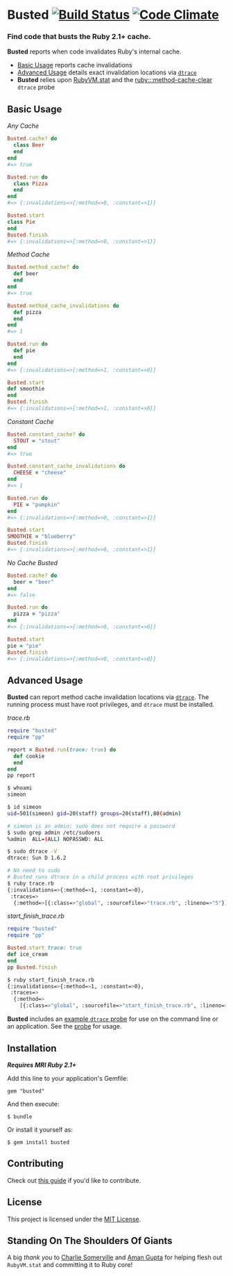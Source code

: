 # Busted  [![Build Status](https://travis-ci.org/simeonwillbanks/busted.png?branch=master)](https://travis-ci.org/simeonwillbanks/busted) [![Code Climate](https://codeclimate.com/github/simeonwillbanks/busted.png)](https://codeclimate.com/github/simeonwillbanks/busted)

### Find code that busts the Ruby 2.1+ cache.

**Busted** reports when code invalidates Ruby's internal cache.

- [Basic Usage](#basic-usage) reports cache invalidations
- [Advanced Usage](#advanced-usage) details exact invalidation locations via [`dtrace`](http://en.wikipedia.org/wiki/DTrace)
- **Busted** relies upon [RubyVM.stat](http://ruby-doc.org/core-2.1.0/RubyVM.html#method-c-stat) and the [ruby:::method-cache-clear](http://ruby-doc.org/core-2.1.0/doc/dtrace_probes_rdoc.html) `dtrace` probe

## Basic Usage

*Any Cache*

```ruby
Busted.cache? do
  class Beer
  end
end
#=> true

Busted.run do
  class Pizza
  end
end
#=> {:invalidations=>{:method=>0, :constant=>1}}

Busted.start
class Pie
end
Busted.finish
#=> {:invalidations=>{:method=>0, :constant=>1}}
```

*Method Cache*

```ruby
Busted.method_cache? do
  def beer
  end
end
#=> true

Busted.method_cache_invalidations do
  def pizza
  end
end
#=> 1

Busted.run do
  def pie
  end
end
#=> {:invalidations=>{:method=>1, :constant=>0}}

Busted.start
def smoothie
end
Busted.finish
#=> {:invalidations=>{:method=>1, :constant=>0}}
```

*Constant Cache*

```ruby
Busted.constant_cache? do
  STOUT = "stout"
end
#=> true

Busted.constant_cache_invalidations do
  CHEESE = "cheese"
end
#=> 1

Busted.run do
  PIE = "pumpkin"
end
#=> {:invalidations=>{:method=>0, :constant=>1}}

Busted.start
SMOOTHIE = "blueberry"
Busted.finish
#=> {:invalidations=>{:method=>0, :constant=>1}}
```

*No Cache Busted*

```ruby
Busted.cache? do
  beer = "beer"
end
#=> false

Busted.run do
  pizza = "pizza"
end
#=> {:invalidations=>{:method=>0, :constant=>0}}

Busted.start
pie = "pie"
Busted.finish
#=> {:invalidations=>{:method=>0, :constant=>0}}
```

## Advanced Usage
**Busted** can report method cache invalidation locations via [`dtrace`](http://en.wikipedia.org/wiki/DTrace). The running process must have root privileges, and `dtrace` must be installed.

*trace.rb*
```ruby
require "busted"
require "pp"

report = Busted.run(trace: true) do
  def cookie
  end
end
pp report
```

```bash
$ whoami
simeon

$ id simeon
uid=501(simeon) gid=20(staff) groups=20(staff),80(admin)

# simeon is an admin; sudo does not require a password
$ sudo grep admin /etc/sudoers
%admin	ALL=(ALL) NOPASSWD: ALL

$ sudo dtrace -V
dtrace: Sun D 1.6.2

# No need to sudo
# Busted runs dtrace in a child process with root privileges
$ ruby trace.rb
{:invalidations=>{:method=>1, :constant=>0},
 :traces=>
  {:method=>[{:class=>"global", :sourcefile=>"trace.rb", :lineno=>"5"}]}}
```

*start_finish_trace.rb*
```ruby
require "busted"
require "pp"

Busted.start trace: true
def ice_cream
end
pp Busted.finish
```

```bash
$ ruby start_finish_trace.rb
{:invalidations=>{:method=>1, :constant=>0},
 :traces=>
  {:method=>
    [{:class=>"global", :sourcefile=>"start_finish_trace.rb", :lineno=>"5"}]}}
```

**Busted** includes an [example `dtrace` probe](/dtrace/probes/examples/method-cache-clear.d) for use on the command line or an application.  See the [probe](/dtrace/probes/examples/method-cache-clear.d) for usage.

## Installation

***Requires MRI Ruby 2.1+***

Add this line to your application's Gemfile:

    gem "busted"

And then execute:

    $ bundle

Or install it yourself as:

    $ gem install busted

## Contributing

Check out [this guide](/CONTRIBUTING.md) if you'd like to contribute.

## License

This project is licensed under the [MIT License](/LICENSE.txt).

## Standing On The Shoulders Of Giants
A big *thank you* to [Charlie Somerville](https://github.com/charliesome) and [Aman Gupta](https://github.com/tmm1) for helping flesh out `RubyVM.stat` and committing it to Ruby core!
